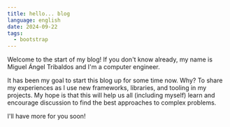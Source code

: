 ```yaml
---
title: hello... blog
language: english
date: 2024-09-22
tags:
  - bootstrap
---
```

Welcome to the start of my blog! If you don't know already, my name is Miguel Ángel Tribaldos and I'm a computer engineer.

It has been my goal to start this blog up for some time now. Why? To share my experiences as I use new frameworks, libraries, and tooling in my projects. My hope is that this will help us all (including myself) learn and encourage discussion to find the best approaches to complex problems.

I'll have more for you soon!